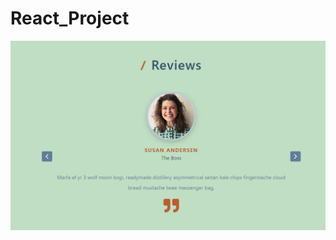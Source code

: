 # React_Project
![Demo](https://github.com/DragonUncaged/React_Project/blob/main/z_all%20Screenshots/z7slider.png)